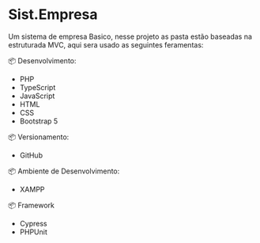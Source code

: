 # Sist.Empresa
Um sistema de empresa Basico, nesse projeto as pasta estão baseadas na estruturada MVC, 
aqui sera usado as seguintes feramentas:

📦 Desenvolvimento:

- PHP
- TypeScript
- JavaScript
- HTML
- CSS 
- Bootstrap 5

📦 Versionamento: 

- GitHub

📦 Ambiente de Desenvolvimento:

- XAMPP

📦 Framework

- Cypress
- PHPUnit


